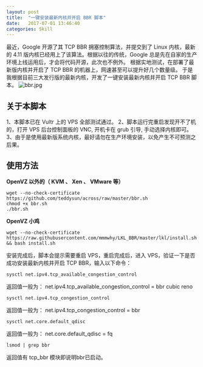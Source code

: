 ```yaml
---
layout: post
title:  "一键安装最新内核并开启 BBR 脚本"
date:   2017-07-01 13:46:40
categories: Skill
---
```

最近，Google 开源了其 TCP BBR 拥塞控制算法，并提交到了 Linux 内核，最新的 4.11 版内核已经用上了该算法。根据以往的传统，Google 总是先在自家的生产环境上线运用后，才会将代码开源，此次也不例外。
根据实地测试，在部署了最新版内核并开启了 TCP BBR 的机器上，网速甚至可以提升好几个数量级。
于是我根据目前三大发行版的最新内核，开发了一键安装最新内核并开启 TCP BBR 脚本。
![bbr.jpg][1]

## 关于本脚本 ##

1、本脚本已在 Vultr 上的 VPS 全部测试通过。
2、脚本运行完重启发现开不了机的，打开 VPS 后台控制面板的 VNC, 开机卡在 grub 引导, 手动选择内核即可。
3、由于是使用最新版系统内核，最好请勿在生产环境安装，以免产生不可预测之后果。

## 使用方法 ##

**OpenVZ 以外的（ KVM 、 Xen 、 VMware 等）**

    wget --no-check-certificate https://github.com/teddysun/across/raw/master/bbr.sh
    chmod +x bbr.sh
    ./bbr.sh

**OpenVZ 小鸡**

    wget --no-check-certificate https://raw.githubusercontent.com/mmmwhy/LKL_BBR/master/lkl/install.sh && bash install.sh

安装完成后，脚本会提示需要重启 VPS，重启完成后，进入 VPS，验证一下是否成功安装最新内核并开启 TCP BBR，输入以下命令：

    sysctl net.ipv4.tcp_available_congestion_control

返回值一般为：
net.ipv4.tcp_available_congestion_control = bbr cubic reno

    sysctl net.ipv4.tcp_congestion_control

返回值一般为：
net.ipv4.tcp_congestion_control = bbr

    sysctl net.core.default_qdisc

返回值一般为：
net.core.default_qdisc = fq

    lsmod | grep bbr

返回值有 tcp_bbr 模块即说明bbr已启动。


  [1]: http://imglf.nosdn.127.net/img/cEczVHlUNlVvWHhiRnFDVHkxd2x6NVJWN2lxZk03UFJmTHJDK0hCWElZbDBSc21kMWhldW1nPT0.jpg?imageView&thumbnail=1680x0&quality=96&stripmeta=0&type=jpg%7Cwatermark&type=2&text=wqkgbG1lb28uY29tIC8gaW1nLWxtZW9vLmxvZnRlci5jb20=&font=bXN5aA==&gravity=southwest&dissolve=30&fontsize=340&dx=16&dy=20&stripmeta=0